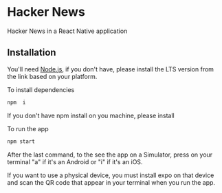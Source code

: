 # Hacker News

Hacker News in a React Native application

## Installation

You'll need [Node.js](https://nodejs.org/en/download), if you don't have, please install the LTS version from the link based on your platform.

To install dependencies

```bash
npm  i
```

If you don't have npm install on you machine, please install

To run the app

```bash
npm start
```

After the last command, to the see the app on a Simulator, press on your terminal "a" if it's an Android or "i" if it's an iOS.

If you want to use a physical device, you must install expo on that device and scan the QR code that appear in your terminal when you run the app.
